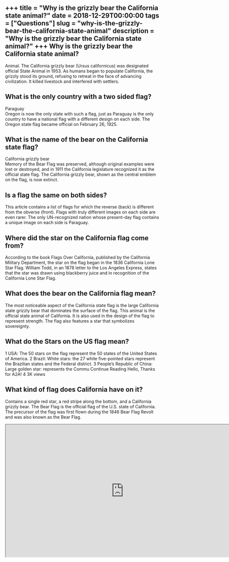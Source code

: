 +++
title = "Why is the grizzly bear the California state animal?"
date = 2018-12-29T00:00:00
tags = ["Questions"]
slug = "why-is-the-grizzly-bear-the-california-state-animal"
description = "Why is the grizzly bear the California state animal?"
+++
Why is the grizzly bear the California state animal?
----------------------------------------------------

Animal. The California grizzly bear (Ursus californicus) was designated official State Animal in 1953. As humans began to populate California, the grizzly stood its ground, refusing to retreat in the face of advancing civilization. It killed livestock and interfered with settlers.

What is the only country with a two sided flag?
-----------------------------------------------

Paraguay  
Oregon is now the only state with such a flag, just as Paraguay is the only country to have a national flag with a different design on each side. The Oregon state flag became official on February 26, 1925.

What is the name of the bear on the California state flag?
----------------------------------------------------------

California grizzly bear  
Memory of the Bear Flag was preserved, although original examples were lost or destroyed, and in 1911 the California legislature recognized it as the official state flag. The California grizzly bear, shown as the central emblem on the flag, is now extinct.

Is a flag the same on both sides?
---------------------------------

This article contains a list of flags for which the reverse (back) is different from the obverse (front). Flags with truly different images on each side are even rarer. The only UN-recognized nation whose present-day flag contains a unique image on each side is Paraguay.

Where did the star on the California flag come from?
----------------------------------------------------

According to the book Flags Over California, published by the California Military Department, the star on the flag began in the 1836 California Lone Star Flag. William Todd, in an 1878 letter to the Los Angeles Express, states that the star was drawn using blackberry juice and in recognition of the California Lone Star Flag.

What does the bear on the California flag mean?
-----------------------------------------------

The most noticeable aspect of the California state flag is the large California state grizzly bear that dominates the surface of the flag. This animal is the official state animal of California. It is also used in the design of the flag to represent strength. The flag also features a star that symbolizes sovereignty.

What do the Stars on the US flag mean?
--------------------------------------

1 USA: The 50 stars on the flag represent the 50 states of the United States of America. 2 Brazil: White stars: the 27 white five-pointed stars represent the Brazilian states and the Federal district. 3 People’s Republic of China: Large golden star: represents the Commu Continue Reading Hello, Thanks for A2A! 4 3K views

What kind of flag does California have on it?
---------------------------------------------

Contains a single red star, a red stripe along the bottom, and a California grizzly bear. The Bear Flag is the official flag of the U.S. state of California. The precursor of the flag was first flown during the 1846 Bear Flag Revolt and was also known as the Bear Flag.

<iframe allow="accelerometer; autoplay; clipboard-write; encrypted-media; gyroscope; picture-in-picture" allowfullscreen="" class="__youtube_prefs__  epyt-is-override  no-lazyload" data-no-lazy="1" data-origheight="433" data-origwidth="770" data-skipgform_ajax_framebjll="" height="433" id="_ytid_46457" loading="lazy" src="https://www.youtube.com/embed/natx2c0kkXs?enablejsapi=1&autoplay=0&cc_load_policy=0&cc_lang_pref=&iv_load_policy=1&loop=0&modestbranding=0&rel=1&fs=1&playsinline=0&autohide=2&theme=dark&color=red&controls=1&" title="YouTube player" width="770"></iframe>